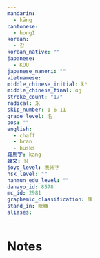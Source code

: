 ```yaml
---
mandarin:
  - kāng
cantonese:
  - hong1
korean:
  - 강
korean_native: ""
japanese:
  - KOU
japanese_nanori: ""
vietnamese:
middle_chinese_initial: kʰ
middle_chinese_final: ɑŋ
stroke_count: "17"
radical: 米
skip_number: 1-6-11
grade_level: 名
pos: ""
english:
  - chaff
  - bran
  - husks
羅馬字: kang
韓文: 캉
joyo_level: 表外字
hsk_level: ""
hanmun_edu_level: ""
danayo_id: 8578
mc_id: 2981
graphemic_classification: 康
stand_in: 粃糠
aliases:
---
```


# Notes
